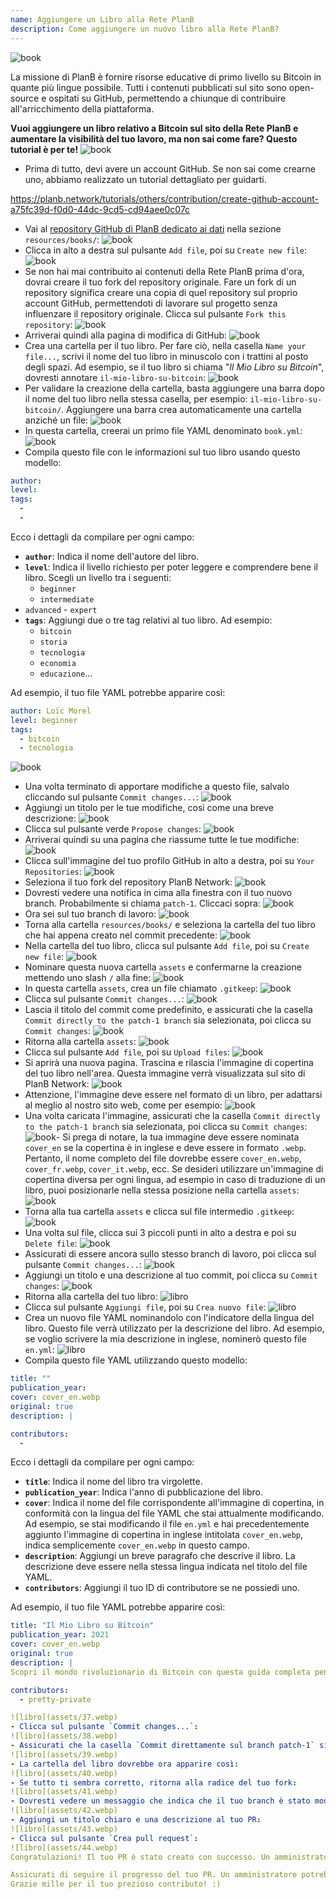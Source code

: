 ```yaml
---
name: Aggiungere un Libro alla Rete PlanB
description: Come aggiungere un nuovo libro alla Rete PlanB?
---
```

![book](assets/cover.webp)

La missione di PlanB è fornire risorse educative di primo livello su Bitcoin in quante più lingue possibile. Tutti i contenuti pubblicati sul sito sono open-source e ospitati su GitHub, permettendo a chiunque di contribuire all'arricchimento della piattaforma.

**Vuoi aggiungere un libro relativo a Bitcoin sul sito della Rete PlanB e aumentare la visibilità del tuo lavoro, ma non sai come fare? Questo tutorial è per te!**
![book](assets/01.webp)
- Prima di tutto, devi avere un account GitHub. Se non sai come crearne uno, abbiamo realizzato un tutorial dettagliato per guidarti.

https://planb.network/tutorials/others/contribution/create-github-account-a75fc39d-f0d0-44dc-9cd5-cd94aee0c07c


- Vai al [repository GitHub di PlanB dedicato ai dati](https://github.com/PlanB-Network/bitcoin-educational-content/tree/dev/resources/books) nella sezione `resources/books/`:
![book](assets/02.webp)
- Clicca in alto a destra sul pulsante `Add file`, poi su `Create new file`:
![book](assets/03.webp)
- Se non hai mai contribuito ai contenuti della Rete PlanB prima d'ora, dovrai creare il tuo fork del repository originale. Fare un fork di un repository significa creare una copia di quel repository sul proprio account GitHub, permettendoti di lavorare sul progetto senza influenzare il repository originale. Clicca sul pulsante `Fork this repository`:
![book](assets/04.webp)
- Arriverai quindi alla pagina di modifica di GitHub:
![book](assets/05.webp)
- Crea una cartella per il tuo libro. Per fare ciò, nella casella `Name your file...`, scrivi il nome del tuo libro in minuscolo con i trattini al posto degli spazi. Ad esempio, se il tuo libro si chiama "*Il Mio Libro su Bitcoin*", dovresti annotare `il-mio-libro-su-bitcoin`:
![book](assets/06.webp)
- Per validare la creazione della cartella, basta aggiungere una barra dopo il nome del tuo libro nella stessa casella, per esempio: `il-mio-libro-su-bitcoin/`. Aggiungere una barra crea automaticamente una cartella anziché un file:
![book](assets/07.webp)
- In questa cartella, creerai un primo file YAML denominato `book.yml`:
![book](assets/08.webp)
- Compila questo file con le informazioni sul tuo libro usando questo modello:

```yaml
author: 
level: 
tags:
  - 
  - 
```

Ecco i dettagli da compilare per ogni campo:
- **`author`**: Indica il nome dell'autore del libro.
- **`level`**: Indica il livello richiesto per poter leggere e comprendere bene il libro. Scegli un livello tra i seguenti:
	- `beginner`
	- `intermediate`
- `advanced` - `expert`
- **`tags`**: Aggiungi due o tre tag relativi al tuo libro. Ad esempio:
    - `bitcoin`
    - `storia`
    - `tecnologia`
    - `economia`
    - `educazione`...

Ad esempio, il tuo file YAML potrebbe apparire così:

```yaml
author: Loïc Morel
level: beginner
tags:
  - bitcoin
  - tecnologia
```

![book](assets/09.webp)
- Una volta terminato di apportare modifiche a questo file, salvalo cliccando sul pulsante `Commit changes...`:
![book](assets/10.webp)
- Aggiungi un titolo per le tue modifiche, così come una breve descrizione: ![book](assets/11.webp)
- Clicca sul pulsante verde `Propose changes`:
![book](assets/12.webp)
- Arriverai quindi su una pagina che riassume tutte le tue modifiche:
![book](assets/13.webp)
- Clicca sull'immagine del tuo profilo GitHub in alto a destra, poi su `Your Repositories`:
![book](assets/14.webp)
- Seleziona il tuo fork del repository PlanB Network:
![book](assets/15.webp)
- Dovresti vedere una notifica in cima alla finestra con il tuo nuovo branch. Probabilmente si chiama `patch-1`. Cliccaci sopra:
![book](assets/16.webp)
- Ora sei sul tuo branch di lavoro:
![book](assets/17.webp)
- Torna alla cartella `resources/books/` e seleziona la cartella del tuo libro che hai appena creato nel commit precedente:
![book](assets/18.webp)
- Nella cartella del tuo libro, clicca sul pulsante `Add file`, poi su `Create new file`:
![book](assets/19.webp)
- Nominare questa nuova cartella `assets` e confermarne la creazione mettendo uno slash `/` alla fine:
![book](assets/20.webp)
- In questa cartella `assets`, crea un file chiamato `.gitkeep`:
![book](assets/21.webp)
- Clicca sul pulsante `Commit changes...`:
![book](assets/22.webp)
- Lascia il titolo del commit come predefinito, e assicurati che la casella `Commit directly to the patch-1 branch` sia selezionata, poi clicca su `Commit changes`:
![book](assets/23.webp)
- Ritorna alla cartella `assets`:
![book](assets/24.webp)
- Clicca sul pulsante `Add file`, poi su `Upload files`:
![book](assets/25.webp)
- Si aprirà una nuova pagina. Trascina e rilascia l'immagine di copertina del tuo libro nell'area. Questa immagine verrà visualizzata sul sito di PlanB Network:
![book](assets/26.webp)
- Attenzione, l'immagine deve essere nel formato di un libro, per adattarsi al meglio al nostro sito web, come per esempio:
![book](assets/27.webp)
- Una volta caricata l'immagine, assicurati che la casella `Commit directly to the patch-1 branch` sia selezionata, poi clicca su `Commit changes`:
![book](assets/28.webp)- Si prega di notare, la tua immagine deve essere nominata `cover_en` se la copertina è in inglese e deve essere in formato `.webp`. Pertanto, il nome completo del file dovrebbe essere `cover_en.webp`, `cover_fr.webp`, `cover_it.webp`, ecc. Se desideri utilizzare un'immagine di copertina diversa per ogni lingua, ad esempio in caso di traduzione di un libro, puoi posizionarle nella stessa posizione nella cartella `assets`:
![book](assets/29.webp)
- Torna alla tua cartella `assets` e clicca sul file intermedio `.gitkeep`:
![book](assets/30.webp)
- Una volta sul file, clicca sui 3 piccoli punti in alto a destra e poi su `Delete file`:
![book](assets/31.webp)
- Assicurati di essere ancora sullo stesso branch di lavoro, poi clicca sul pulsante `Commit changes...`:
![book](assets/32.webp)
- Aggiungi un titolo e una descrizione al tuo commit, poi clicca su `Commit changes`:
![book](assets/33.webp)
- Ritorna alla cartella del tuo libro: ![libro](assets/34.webp)
- Clicca sul pulsante `Aggiungi file`, poi su `Crea nuovo file`:
![libro](assets/35.webp)
- Crea un nuovo file YAML nominandolo con l'indicatore della lingua del libro. Questo file verrà utilizzato per la descrizione del libro. Ad esempio, se voglio scrivere la mia descrizione in inglese, nominerò questo file `en.yml`:
![libro](assets/36.webp)
- Compila questo file YAML utilizzando questo modello:
```yaml
title: ""
publication_year: 
cover: cover_en.webp
original: true
description: |

contributors:
  - 
```

Ecco i dettagli da compilare per ogni campo:
- **`title`**: Indica il nome del libro tra virgolette.
- **`publication_year`**: Indica l'anno di pubblicazione del libro.
- **`cover`**: Indica il nome del file corrispondente all'immagine di copertina, in conformità con la lingua del file YAML che stai attualmente modificando. Ad esempio, se stai modificando il file `en.yml` e hai precedentemente aggiunto l'immagine di copertina in inglese intitolata `cover_en.webp`, indica semplicemente `cover_en.webp` in questo campo.
- **`description`**: Aggiungi un breve paragrafo che descrive il libro. La descrizione deve essere nella stessa lingua indicata nel titolo del file YAML.
- **`contributors`**: Aggiungi il tuo ID di contributore se ne possiedi uno.

Ad esempio, il tuo file YAML potrebbe apparire così:

```yaml
title: "Il Mio Libro su Bitcoin"
publication_year: 2021
cover: cover_en.webp
original: true
description: |
Scopri il mondo rivoluzionario di Bitcoin con questa guida completa pensata per i principianti. Il Mio Libro su Bitcoin svela le complessità di Bitcoin, fornendo un'introduzione chiara e concisa su come funziona il protocollo. Dalla sua tecnologia rivoluzionaria al suo potenziale impatto sull'economia globale, questo libro offre preziose intuizioni e conoscenze pratiche. Perfetto per chi è nuovo a Bitcoin, copre le basi, consigli sulla sicurezza e il futuro della finanza digitale. Immergiti nel futuro del denaro e dotati della conoscenza per navigare con fiducia nell'era digitale.

contributors:
  - pretty-private

![libro](assets/37.webp)
- Clicca sul pulsante `Commit changes...`:
![libro](assets/38.webp)
- Assicurati che la casella `Commit direttamente sul branch patch-1` sia selezionata, aggiungi un titolo, poi clicca su `Commit changes`:
![libro](assets/39.webp)
- La cartella del libro dovrebbe ora apparire così:
![libro](assets/40.webp)
- Se tutto ti sembra corretto, ritorna alla radice del tuo fork:
![libro](assets/41.webp)
- Dovresti vedere un messaggio che indica che il tuo branch è stato modificato. Clicca sul pulsante `Compara & crea pull request`:
![libro](assets/42.webp)
- Aggiungi un titolo chiaro e una descrizione al tuo PR:
![libro](assets/43.webp)
- Clicca sul pulsante `Crea pull request`:
![libro](assets/44.webp)
Congratulazioni! Il tuo PR è stato creato con successo. Un amministratore lo esaminerà ora e, se tutto è in ordine, lo unirà al repository principale della Rete PlanB. Dovresti vedere apparire il tuo libro sul sito web qualche giorno dopo.

Assicurati di seguire il progresso del tuo PR. Un amministratore potrebbe lasciare un commento chiedendo ulteriori informazioni. Fintanto che il tuo PR non è validato, puoi visualizzarlo nella scheda `Pull requests` sul repository GitHub della Rete PlanB.
Grazie mille per il tuo prezioso contributo! :)
